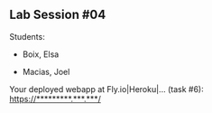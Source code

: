 ## Lab Session #04

Students:

* Boix, Elsa

* Macias, Joel

Your deployed webapp at Fly.io|Heroku|... (task #6): <https://*********.***.***/>
